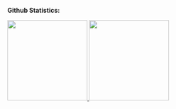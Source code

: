 
**Github Statistics:**
<p align="left">
<a href="https://github.com/obap2001">
  <img height="180em" src="https://github-readme-stats-eight-theta.vercel.app/api?username=obap2001&show_icons=true&theme=algolia&include_all_commits=true&count_private=true"/>
  <img height="180em" src="https://github-readme-stats-eight-theta.vercel.app/api/top-langs/?username=obap2001&layout=compact&langs_count=8&theme=algolia"/>
</a>
</p>




<!--
**obap2001/obap2001** is a ✨ _special_ ✨ repository because its `README.md` (this file) appears on your GitHub profile.

Here are some ideas to get you started:

- 🔭 I’m currently working on ...
- 🌱 I’m currently learning ...
- 👯 I’m looking to collaborate on ...
- 🤔 I’m looking for help with ...
- 💬 Ask me about ...
- 📫 How to reach me: ...
- 😄 Pronouns: ...
- ⚡ Fun fact: ...
-->
